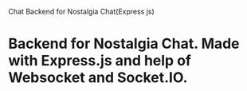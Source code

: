 Chat Backend for Nostalgia Chat(Express js)
# Backend for Nostalgia Chat. Made with Express.js and help of Websocket and Socket.IO.

